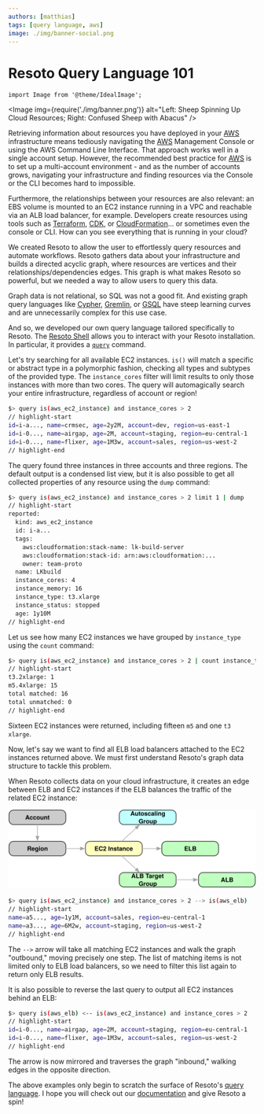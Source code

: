 ```yaml
---
authors: [matthias]
tags: [query language, aws]
image: ./img/banner-social.png
---
```


# Resoto Query Language 101

```mdx-code-block
import Image from '@theme/IdealImage';
```

<Image img={require('./img/banner.png')} alt="Left: Sheep Spinning Up Cloud Resources; Right: Confused Sheep with Abacus" />

Retrieving information about resources you have deployed in your [AWS](https://aws.amazon.com) infrastructure means tediously navigating the [AWS](https://aws.amazon.com) Management Console or using the AWS Command Line Interface. That approach works well in a single account setup. However, the recommended best practice for [AWS](https://aws.amazon.com) is to set up a multi-account environment - and as the number of accounts grows, navigating your infrastructure and finding resources via the Console or the CLI becomes hard to impossible.

Furthermore, the relationships between your resources are also relevant: an EBS volume is mounted to an EC2 instance running in a VPC and reachable via an ALB load balancer, for example. Developers create resources using tools such as [Terraform](https://terraform.io), [CDK](https://aws.amazon.com/cdk), or [CloudFormation](https://aws.amazon.com/cloudformation)… or sometimes even the console or CLI. How can you see everything that is running in your cloud?

We created Resoto to allow the user to effortlessly query resources and automate workflows. Resoto gathers data about your infrastructure and builds a directed acyclic graph, where resources are vertices and their relationships/dependencies edges. This graph is what makes Resoto so powerful, but we needed a way to allow users to query this data.

Graph data is not relational, so SQL was not a good fit. And existing graph query languages like [Cypher](https://neo4j.com/developer/cypher), [Gremlin](https://tinkerpop.apache.org/gremlin.html), or [GSQL](https://tigergraph.com/gsql) have steep learning curves and are unnecessarily complex for this use case.

And so, we developed our own query language tailored specifically to Resoto. The [Resoto Shell](/docs/concepts/components/shell) allows you to interact with your Resoto installation. In particular, it provides a [`query`](/docs/reference/cli/query) command.

Let's try searching for all available EC2 instances. `is()` will match a specific or abstract type in a polymorphic fashion, checking all types and subtypes of the provided type. The `instance_cores` filter will limit results to only those instances with more than two cores. The query will automagically search your entire infrastructure, regardless of account or region!

```bash
$> query is(aws_ec2_instance) and instance_cores > 2
// highlight-start
id=i-a..., name=crmsec, age=2y2M, account=dev, region=us-east-1
id=i-0..., name=airgap, age=2M, account=staging, region=eu-central-1
id=i-0..., name=flixer, age=1M3w, account=sales, region=us-west-2
// highlight-end
```

The query found three instances in three accounts and three regions. The default output is a condensed list view, but it is also possible to get all collected properties of any resource using the `dump` command:

```bash
$> query is(aws_ec2_instance) and instance_cores > 2 limit 1 | dump
// highlight-start
reported:
  kind: aws_ec2_instance
  id: i-a...
  tags:
    aws:cloudformation:stack-name: lk-build-server
    aws:cloudformation:stack-id: arn:aws:cloudformation:...
    owner: team-proto
  name: LKbuild
  instance_cores: 4
  instance_memory: 16
  instance_type: t3.xlarge
  instance_status: stopped
  age: 1y10M
// highlight-end
```

Let us see how many EC2 instances we have grouped by `instance_type` using the `count` command:

```bash
$> query is(aws_ec2_instance) and instance_cores > 2 | count instance_type
// highlight-start
t3.2xlarge: 1
m5.4xlarge: 15
total matched: 16
total unmatched: 0
// highlight-end
```

Sixteen EC2 instances were returned, including fifteen `m5` and one `t3` `xlarge`.

Now, let's say we want to find all ELB load balancers attached to the EC2 instances returned above. We must first understand Resoto's graph data structure to tackle this problem.

When Resoto collects data on your cloud infrastructure, it creates an edge between ELB and EC2 instances if the ELB balances the traffic of the related EC2 instance:

![Graph Structure](./img/graph_structure.svg)

```bash
$> query is(aws_ec2_instance) and instance_cores > 2 --> is(aws_elb)
// highlight-start
name=a5..., age=1y1M, account=sales, region=eu-central-1
name=a3..., age=6M2w, account=staging, region=us-west-2
// highlight-end
```

The `-->` arrow will take all matching EC2 instances and walk the graph "outbound," moving precisely one step. The list of matching items is not limited only to ELB load balancers, so we need to filter this list again to return only ELB results.

It is also possible to reverse the last query to output all EC2 instances behind an ELB:

```bash
$> query is(aws_elb) <-- is(aws_ec2_instance) and instance_cores > 2
// highlight-start
id=i-0..., name=airgap, age=2M, account=staging, region=eu-central-1
id=i-0..., name=flixer, age=1M3w, account=sales, region=us-west-2
// highlight-end
```

The arrow is now mirrored and traverses the graph "inbound," walking edges in the opposite direction.

The above examples only begin to scratch the surface of Resoto's [query language](/docs/reference/cli/query). I hope you will check out our [documentation](/docs) and give Resoto a spin!
